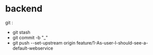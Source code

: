 # backend

git :
- git stash
- git commit -b "_"
- git push --set-upstream origin feature/1-As-user-I-should-see-a-default-webservice
